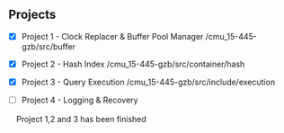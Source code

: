 ## Projects

- [x] Project 1 - Clock Replacer & Buffer Pool Manager /cmu_15-445-gzb/src/buffer

- [x] Project 2 - Hash Index	/cmu_15-445-gzb/src/container/hash

- [x] Project 3 - Query Execution	/cmu_15-445-gzb/src/include/execution

- [ ] Project 4 - Logging & Recovery

　Project 1,2 and 3 has been finished
